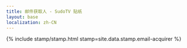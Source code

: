 ```yaml
---
title: 邮件获取人 - SudoTV 贴纸
layout: base
localization: zh-CN
---
```


{% include stamp/stamp.html
    stamp=site.data.stamp.email-acquirer
%}